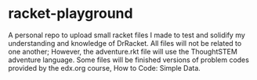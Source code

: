 # racket-playground

A personal repo to upload small racket files I made to test and solidify my understanding and knowledge of DrRacket.
All files will not be related to one another;
However, the adventure.rkt file will use the ThoughtSTEM adventure language.
Some files will be finished versions of problem codes provided by the edx.org course, How to Code: Simple Data.
